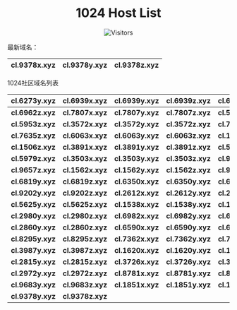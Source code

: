 <h1 align="center">1024 Host List</h1>
<p align="center" class="shields">
    <img src="https://img.shields.io/endpoint?url=https%3A%2F%2Fhits.dwyl.com%2Fpooneyy%2F1024-Host-List.json%3Fshow%3Dunique&style=flat-square&label=%E8%AE%BF%E9%97%AE%E4%BA%BA%E6%95%B0&labelColor=pink&color=default" alt="Visitors"/>
</p>
最新域名：

| cl.9378x.xyz | cl.9378y.xyz | cl.9378z.xyz |
| ---- | ---- | ---- |

1024社区域名列表

| cl.6273y.xyz | cl.6939x.xyz | cl.6939y.xyz | cl.6939z.xyz | cl.6962x.xyz | cl.6962y.xyz |
| :---: | :---: | :---: | :---: | :---: | :---: |
| **cl.6962z.xyz** | **cl.7807x.xyz** | **cl.7807y.xyz** | **cl.7807z.xyz** | **cl.5953x.xyz** | **cl.5953y.xyz** |
| **cl.5953z.xyz** | **cl.3572x.xyz** | **cl.3572y.xyz** | **cl.3572z.xyz** | **cl.7635x.xyz** | **cl.7635y.xyz** |
| **cl.7635z.xyz** | **cl.6063x.xyz** | **cl.6063y.xyz** | **cl.6063z.xyz** | **cl.1506x.xyz** | **cl.1506y.xyz** |
| **cl.1506z.xyz** | **cl.3891x.xyz** | **cl.3891y.xyz** | **cl.3891z.xyz** | **cl.5979x.xyz** | **cl.5979y.xyz** |
| **cl.5979z.xyz** | **cl.3503x.xyz** | **cl.3503y.xyz** | **cl.3503z.xyz** | **cl.9657x.xyz** | **cl.9657y.xyz** |
| **cl.9657z.xyz** | **cl.1562x.xyz** | **cl.1562y.xyz** | **cl.1562z.xyz** | **cl.9730y.xyz** | **cl.9730z.xyz** |
| **cl.6819y.xyz** | **cl.6819z.xyz** | **cl.6350x.xyz** | **cl.6350y.xyz** | **cl.6350z.xyz** | **cl.9202x.xyz** |
| **cl.9202y.xyz** | **cl.9202z.xyz** | **cl.2612x.xyz** | **cl.2612y.xyz** | **cl.2612z.xyz** | **cl.5625x.xyz** |
| **cl.5625y.xyz** | **cl.5625z.xyz** | **cl.1538x.xyz** | **cl.1538y.xyz** | **cl.1538z.xyz** | **cl.2980x.xyz** |
| **cl.2980y.xyz** | **cl.2980z.xyz** | **cl.6982x.xyz** | **cl.6982y.xyz** | **cl.6982z.xyz** | **cl.2860x.xyz** |
| **cl.2860y.xyz** | **cl.2860z.xyz** | **cl.6590x.xyz** | **cl.6590y.xyz** | **cl.6590z.xyz** | **cl.8295x.xyz** |
| **cl.8295y.xyz** | **cl.8295z.xyz** | **cl.7362x.xyz** | **cl.7362y.xyz** | **cl.7362z.xyz** | **cl.3987x.xyz** |
| **cl.3987y.xyz** | **cl.3987z.xyz** | **cl.1620x.xyz** | **cl.1620y.xyz** | **cl.1620z.xyz** | **cl.2815x.xyz** |
| **cl.2815y.xyz** | **cl.2815z.xyz** | **cl.3726x.xyz** | **cl.3726y.xyz** | **cl.3726z.xyz** | **cl.2972x.xyz** |
| **cl.2972y.xyz** | **cl.2972z.xyz** | **cl.8781x.xyz** | **cl.8781y.xyz** | **cl.8781z.xyz** | **cl.9683x.xyz** |
| **cl.9683y.xyz** | **cl.9683z.xyz** | **cl.1851x.xyz** | **cl.1851y.xyz** | **cl.1851z.xyz** | **cl.9378x.xyz** |
| **cl.9378y.xyz** | **cl.9378z.xyz** |
